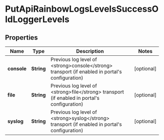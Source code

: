 

# PutApiRainbowLogsLevelsSuccessOldLoggerLevels

## Properties

Name | Type | Description | Notes
------------ | ------------- | ------------- | -------------
**console** | **String** | Previous log level of &lt;strong&gt;console&lt;/strong&gt; transport (if enabled in portal&#39;s configuration) |  [optional]
**file** | **String** | Previous log level of &lt;strong&gt;file&lt;/strong&gt; transport (if enabled in portal&#39;s configuration) |  [optional]
**syslog** | **String** | Previous log level of &lt;strong&gt;syslog&lt;/strong&gt; transport (if enabled in portal&#39;s configuration) |  [optional]



